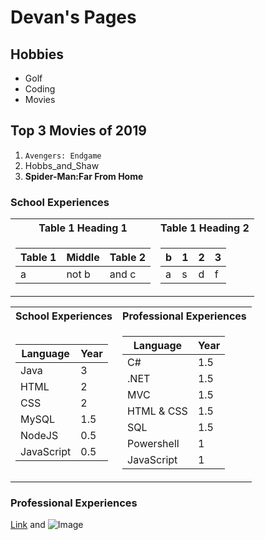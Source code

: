 
# **Devan's Pages**
## Hobbies
- Golf
- Coding
- Movies

## Top 3 Movies of 2019
1. `Avengers: Endgame`
2. Hobbs_and_Shaw
3. **Spider-Man:Far From Home**

### School Experiences

<table>
<tr><th>Table 1 Heading 1 </th><th>Table 1 Heading 2</th></tr>
<tr><td>

|Table 1| Middle | Table 2|
|--|--|--|
|a| not b|and c |

</td><td>

|b|1|2|3| 
|--|--|--|--|
|a|s|d|f|

</td></tr> </table>


<table>
<tr><th>School Experiences </th><th> Professional Experiences </th></tr>
<tr><td>

Language    | Year        
----------- | ----------- 
Java        | 3           
HTML        | 2           
CSS         | 2           
MySQL       | 1.5         
NodeJS      | 0.5         
JavaScript  | 0.5 

</td><td>

Language    | Year        
----------- | ----------- 
C#          | 1.5         
.NET        | 1.5         
MVC         | 1.5         
HTML & CSS  | 1.5         
SQL         | 1.5         
Powershell  | 1           
JavaScript  | 1 

</td></tr> </table>

        

### Professional Experiences

          


[Link](https://www.google.com/url?sa=i&source=images&cd=&ved=2ahUKEwiZp9awveLkAhV2FjQIHeB_AWsQjRx6BAgBEAQ&url=https%3A%2F%2Fwww.fandangonow.com%2Fdetails%2Fmovie%2Favengers-endgame-2019%2FMMVAF76018A477C2826A4EC8747C40B7BE27&psig=AOvVaw2SpLDBq3eZICbPkbJ34XgF&ust=1569174683838532) and ![Image](https://img01.mgo-images.com/image/thumbnail/v2/content/MMVAF76018A477C2826A4EC8747C40B7BE27.jpeg)
```

